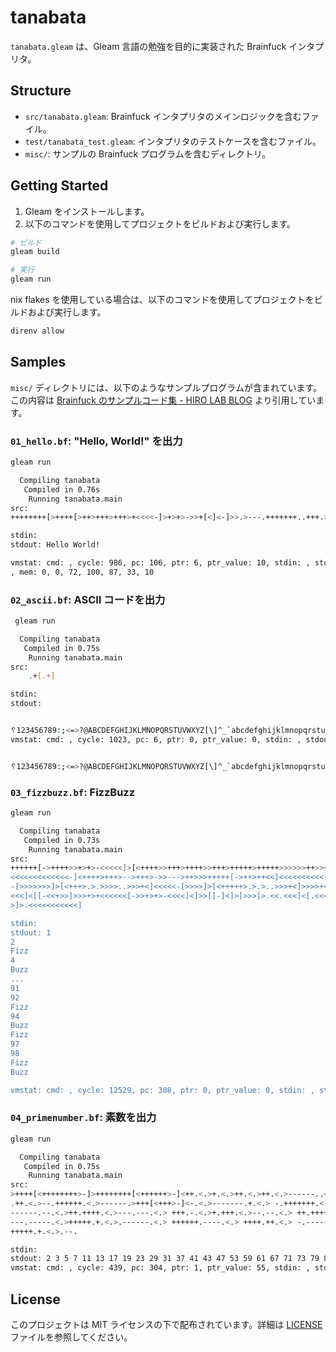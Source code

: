 # tanabata

`tanabata.gleam` は、Gleam 言語の勉強を目的に実装された Brainfuck インタプリタ。

## Structure

- `src/tanabata.gleam`: Brainfuck インタプリタのメインロジックを含むファイル。
- `test/tanabata_test.gleam`: インタプリタのテストケースを含むファイル。
- `misc/`: サンプルの Brainfuck プログラムを含むディレクトリ。

## Getting Started

1. Gleam をインストールします。
2. 以下のコマンドを使用してプロジェクトをビルドおよび実行します。

```sh
# ビルド
gleam build

# 実行
gleam run
```

nix flakes を使用している場合は、以下のコマンドを使用してプロジェクトをビルドおよび実行します。

```sh
direnv allow
```

## Samples

`misc/` ディレクトリには、以下のようなサンプルプログラムが含まれています。
この内容は [Brainfuck のサンプルコード集 - HIRO LAB BLOG](https://hirlab.net/nblog/category/programming/art_1604/) より引用しています。

### `01_hello.bf`: "Hello, World!" を出力

```bash
gleam run

  Compiling tanabata
   Compiled in 0.76s
    Running tanabata.main
src:
++++++++[>++++[>++>+++>+++>+<<<<-]>+>+>->>+[<]<-]>>.>---.+++++++..+++.>>.<-.<.+++.------.--------.>>+.>++.

stdin:
stdout: Hello World!

vmstat: cmd: , cycle: 986, pc: 106, ptr: 6, ptr_value: 10, stdin: , stdout: Hello World!
, mem: 0, 0, 72, 100, 87, 33, 10
```

### `02_ascii.bf`: ASCII コードを出力

```bash
 gleam run

  Compiling tanabata
   Compiled in 0.75s
    Running tanabata.main
src:
    .+[.+]

stdin:
stdout:


␦123456789:;<=>?@ABCDEFGHIJKLMNOPQRSTUVWXYZ[\]^_`abcdefghijklmnopqrstuvwxyz{|}~ ¡¢£¤¥¦§¨©ª«¬­®¯°±²³´µ¶·¸¹º»¼½¾¿ÀÁÂÃÄÅÆÇÈÉÊËÌÍÎÏÐÑÒÓÔÕÖ×ØÙÚÛÜÝÞßàáâãäåæçèéêëìíîïðñòóôõö÷øùúûüýþÿ
vmstat: cmd: , cycle: 1023, pc: 6, ptr: 0, ptr_value: 0, stdin: , stdout:


␦123456789:;<=>?@ABCDEFGHIJKLMNOPQRSTUVWXYZ[\]^_`abcdefghijklmnopqrstuvwxyz{|}~ ¡¢£¤¥¦§¨©ª«¬­®¯°±²³´µ¶·¸¹º»¼½¾¿ÀÁÂÃÄÅÆÇÈÉÊËÌÍÎÏÐÑÒÓÔÕÖ×ØÙÚÛÜÝÞßàáâãäåæçèéêëìíîïðñòóôõö÷øùúûüýþÿ, mem: 0
```

### `03_fizzbuzz.bf`: FizzBuzz

```bash
gleam run

  Compiling tanabata
   Compiled in 0.73s
    Running tanabata.main
src:
++++++[->++++>>+>+>-<<<<<]>[<++++>>+++>++++>>+++>+++++>+++++>>>>>>++>>++<
<<<<<<<<<<<<<-]<++++>+++>-->+++>->>--->++>>>+++++[->++>++<<]<<<<<<<<<<[->
-[>>>>>>>]>[<+++>.>.>>>>..>>>+<]<<<<<-[>>>>]>[<+++++>.>.>..>>>+<]>>>>+<-[
<<<]<[[-<<+>>]>>>+>+<<<<<<[->>+>+>-<<<<]<]>>[[-]<]>[>>>[>.<<.<<<]<[.<<<<]
>]>.<<<<<<<<<<<]

stdin:
stdout: 1
2
Fizz
4
Buzz
...
91
92
Fizz
94
Buzz
Fizz
97
98
Fizz
Buzz

vmstat: cmd: , cycle: 12529, pc: 308, ptr: 0, ptr_value: 0, stdin: , stdout: ...
```

### `04_primenumber.bf`: 素数を出力

```bash
gleam run

  Compiling tanabata
   Compiled in 0.75s
    Running tanabata.main
src:
>++++[<++++++++>-]>++++++++[<++++++>-]<++.<.>+.<.>++.<.>++.<.>------..<.>
.++.<.>--.++++++.<.>------.>+++[<+++>-]<-.<.>-------.+.<.> -.+++++++.<.>
------.--.<.>++.++++.<.>---.---.<.> +++.-.<.>+.+++.<.>--.--.<.> ++.++++.<.>
---.-----.<.>+++++.+.<.>.------.<.> ++++++.----.<.> ++++.++.<.> -.-----.<.>
+++++.+.<.>.--.

stdin:
stdout: 2 3 5 7 11 13 17 19 23 29 31 37 41 43 47 53 59 61 67 71 73 79 83 89 97
vmstat: cmd: , cycle: 439, pc: 304, ptr: 1, ptr_value: 55, stdin: , stdout: 2 3 5 7 11 13 17 19 23 29 31 37 41 43 47 53 59 61 67 71 73 79 83 89 97, mem: 32, 55, 0
```

## License

このプロジェクトは MIT ライセンスの下で配布されています。詳細は [LICENSE](/LICENSE) ファイルを参照してください。
